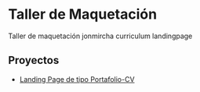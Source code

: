 # Taller de Maquetación

Taller de maquetación jonmircha curriculum landingpage

## Proyectos

- [Landing Page de tipo Portafolio-CV](https://korsakovi.github.io/currculum/portafolio_cv)
